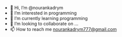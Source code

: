 - 👋 Hi, I’m @nourankadrym
- 👀 I’m interested in programming
- 🌱 I’m currently learning programming
- 💞️ I’m looking to collaborate on ...
- 📫 How to reach me nourankadrym777@gmail.com

<!---
nourankadrym/nourankadrym is a ✨ special ✨ repository because its `README.md` (this file) appears on your GitHub profile.
You can click the Preview link to take a look at your changes.
--->
